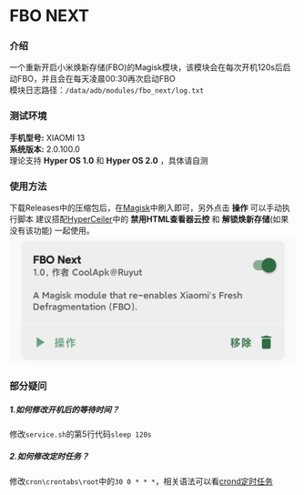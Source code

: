 # FBO NEXT
### 介绍
一个重新开启小米焕新存储(FBO)的Magisk模块，该模块会在每次开机120s后启动FBO，并且会在每天凌晨00:30再次启动FBO  
模块日志路径：```/data/adb/modules/fbo_next/log.txt```

### 测试环境
__手机型号:__ XIAOMI 13  
__系统版本:__ 2.0.100.0  
理论支持 __Hyper OS 1.0__ 和 __Hyper OS 2.0__ ，具体请自测

### 使用方法
下载Releases中的压缩包后，在[Magisk](https://github.com/topjohnwu/Magisk)中刷入即可，另外点击 __操作__ 可以手动执行脚本
建议搭配[HyperCeiler](https://github.com/ReChronoRain/HyperCeiler)中的 __禁用HTML查看器云控__ 和 __解锁焕新存储__(如果没有该功能) 一起使用。
![images](imgs/demo.jpg)

### 部分疑问
##### 1.如何修改开机后的等待时间？
修改```service.sh```的第5行代码```sleep 120s```
##### 2.如何修改定时任务？
修改```cron\crontabs\root```中的```30 0 * * *```，相关语法可以看[crond定时任务](https://blog.csdn.net/qq_22172133/article/details/81263736)